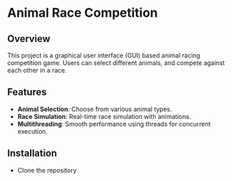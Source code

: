 # Animal Race Competition

## Overview
This project is a graphical user interface (GUI) based animal racing competition game. Users can select different animals, and compete against each other in a race.

## Features
- **Animal Selection**: Choose from various animal types.
- **Race Simulation**: Real-time race simulation with animations.
- **Multithreading**: Smooth performance using threads for concurrent execution.

## Installation
- Clone the repository
